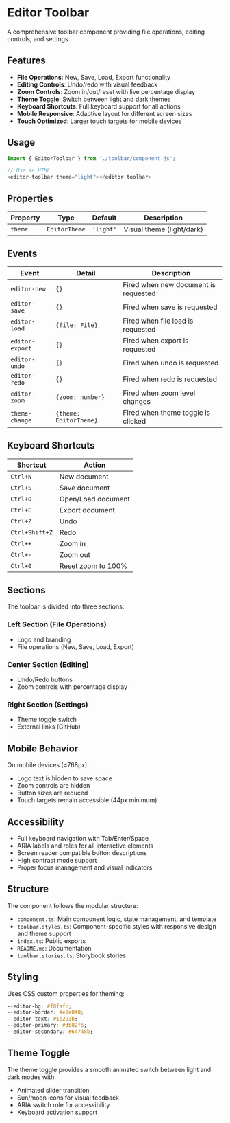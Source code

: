 # Editor Toolbar

A comprehensive toolbar component providing file operations, editing controls, and settings.

## Features

- **File Operations**: New, Save, Load, Export functionality
- **Editing Controls**: Undo/redo with visual feedback
- **Zoom Controls**: Zoom in/out/reset with live percentage display
- **Theme Toggle**: Switch between light and dark themes
- **Keyboard Shortcuts**: Full keyboard support for all actions
- **Mobile Responsive**: Adaptive layout for different screen sizes
- **Touch Optimized**: Larger touch targets for mobile devices

## Usage

```typescript
import { EditorToolbar } from './toolbar/component.js';

// Use in HTML
<editor-toolbar theme="light"></editor-toolbar>
```

## Properties

| Property | Type | Default | Description |
|----------|------|---------|-------------|
| `theme` | `EditorTheme` | `'light'` | Visual theme (light/dark) |

## Events

| Event | Detail | Description |
|-------|--------|-------------|
| `editor-new` | `{}` | Fired when new document is requested |
| `editor-save` | `{}` | Fired when save is requested |
| `editor-load` | `{file: File}` | Fired when file load is requested |
| `editor-export` | `{}` | Fired when export is requested |
| `editor-undo` | `{}` | Fired when undo is requested |
| `editor-redo` | `{}` | Fired when redo is requested |
| `editor-zoom` | `{zoom: number}` | Fired when zoom level changes |
| `theme-change` | `{theme: EditorTheme}` | Fired when theme toggle is clicked |

## Keyboard Shortcuts

| Shortcut | Action |
|----------|--------|
| `Ctrl+N` | New document |
| `Ctrl+S` | Save document |
| `Ctrl+O` | Open/Load document |
| `Ctrl+E` | Export document |
| `Ctrl+Z` | Undo |
| `Ctrl+Shift+Z` | Redo |
| `Ctrl++` | Zoom in |
| `Ctrl+-` | Zoom out |
| `Ctrl+0` | Reset zoom to 100% |

## Sections

The toolbar is divided into three sections:

### Left Section (File Operations)
- Logo and branding
- File operations (New, Save, Load, Export)

### Center Section (Editing)
- Undo/Redo buttons
- Zoom controls with percentage display

### Right Section (Settings)
- Theme toggle switch
- External links (GitHub)

## Mobile Behavior

On mobile devices (≤768px):
- Logo text is hidden to save space
- Zoom controls are hidden
- Button sizes are reduced
- Touch targets remain accessible (44px minimum)

## Accessibility

- Full keyboard navigation with Tab/Enter/Space
- ARIA labels and roles for all interactive elements
- Screen reader compatible button descriptions
- High contrast mode support
- Proper focus management and visual indicators

## Structure

The component follows the modular structure:

- `component.ts`: Main component logic, state management, and template
- `toolbar.styles.ts`: Component-specific styles with responsive design and theme support
- `index.ts`: Public exports
- `README.md`: Documentation
- `toolbar.stories.ts`: Storybook stories

## Styling

Uses CSS custom properties for theming:

```css
--editor-bg: #f8fafc;
--editor-border: #e2e8f0;
--editor-text: #1e293b;
--editor-primary: #3b82f6;
--editor-secondary: #64748b;
```

## Theme Toggle

The theme toggle provides a smooth animated switch between light and dark modes with:
- Animated slider transition
- Sun/moon icons for visual feedback
- ARIA switch role for accessibility
- Keyboard activation support

